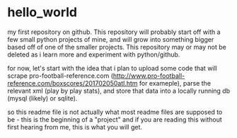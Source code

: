 # hello_world
my first repository on github.
This repository will probably start off with a few small python projects of mine, and will grow into something bigger based off of one of the smaller projects. This repository may or may not be deleted as i learn more and experiment with python/github.

for now, let's start with the idea that i plan to upload some code that will scrape pro-football-reference.com (http://www.pro-football-reference.com/boxscores/201702050atl.htm for exameple), parse the relevant xml (play by play stats), and store that data into a locally running db (mysql (likely) or sqlite). 

so this readme file is not actually what most readme files are supposed to be - this is the beginning of a "project" and if you are reading this without first hearing from me, this is what you will get.
